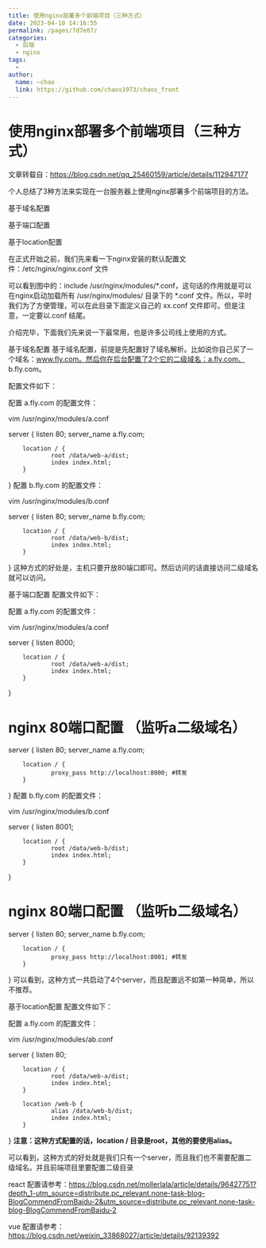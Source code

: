 ```yaml
---
title: 使用nginx部署多个前端项目（三种方式）
date: 2023-04-10 14:16:55
permalink: /pages/7d7e87/
categories:
  - 后端
  - nginx
tags:
  - 
author: 
  name: ~chao
  link: https://github.com/chaos1973/chaos_front
---
```

# 使用nginx部署多个前端项目（三种方式）

文章转载自：https://blog.csdn.net/qq_25460159/article/details/112947177

个人总结了3种方法来实现在一台服务器上使用nginx部署多个前端项目的方法。

基于域名配置

基于端口配置

基于location配置

在正式开始之前，我们先来看一下nginx安装的默认配置文件：/etc/nginx/nginx.conf 文件


可以看到图中的：include /usr/nginx/modules/*.conf，这句话的作用就是可以在nginx启动加载所有 /usr/nginx/modules/ 目录下的 *.conf 文件。所以，平时我们为了方便管理，可以在此目录下面定义自己的 xx.conf 文件即可。但是注意，一定要以.conf 结尾。

介绍完毕，下面我们先来说一下最常用，也是许多公司线上使用的方式。

 

基于域名配置
基于域名配置，前提是先配置好了域名解析。比如说你自己买了一个域名：www.fly.com。然后你在后台配置了2个它的二级域名：a.fly.com、 b.fly.com。

配置文件如下：

配置 a.fly.com 的配置文件：

vim /usr/nginx/modules/a.conf

server {
        listen 80;
        server_name a.fly.com;
        
        location / { 
                root /data/web-a/dist;
                index index.html;
        }
}
配置 b.fly.com 的配置文件：

vim /usr/nginx/modules/b.conf

server {
        listen 80;
        server_name b.fly.com;
        
        location / { 
                root /data/web-b/dist;
                index index.html;
        }
}
这种方式的好处是，主机只要开放80端口即可。然后访问的话直接访问二级域名就可以访问。

 

基于端口配置
配置文件如下：

配置 a.fly.com 的配置文件：

vim /usr/nginx/modules/a.conf

server {
        listen 8000;
        
        location / { 
                root /data/web-a/dist;
                index index.html;
        }
}

# nginx 80端口配置 （监听a二级域名）
server {
        listen  80;
        server_name a.fly.com;
        
        location / {
                proxy_pass http://localhost:8000; #转发
        }
}
配置 b.fly.com 的配置文件：

vim /usr/nginx/modules/b.conf

server {
        listen 8001;
        
        location / { 
                root /data/web-b/dist;
                index index.html;
        }
}

# nginx 80端口配置 （监听b二级域名）
server {
        listen  80;
        server_name b.fly.com;
        
        location / {
                proxy_pass http://localhost:8001; #转发
        }
}
可以看到，这种方式一共启动了4个server，而且配置远不如第一种简单，所以不推荐。

 

基于location配置
配置文件如下：

配置 a.fly.com 的配置文件：

vim /usr/nginx/modules/ab.conf

server {
        listen 80;
        
        location / { 
                root /data/web-a/dist;
                index index.html;
        }
        
        location /web-b { 
                alias /data/web-b/dist;
                index index.html;
        }
}
**注意：这种方式配置的话，location / 目录是root，其他的要使用alias。**

可以看到，这种方式的好处就是我们只有一个server，而且我们也不需要配置二级域名。并且前端项目里要配置二级目录

react 配置请参考：https://blog.csdn.net/mollerlala/article/details/96427751?depth_1-utm_source=distribute.pc_relevant.none-task-blog-BlogCommendFromBaidu-2&utm_source=distribute.pc_relevant.none-task-blog-BlogCommendFromBaidu-2

vue 配置请参考：https://blog.csdn.net/weixin_33868027/article/details/92139392
